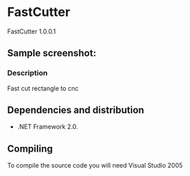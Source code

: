 # FastCutter
FastCutter 1.0.0.1
## Sample screenshot:


### Description
Fast cut rectangle to cnc

## Dependencies and distribution 
* .NET Framework 2.0. 
## Compiling
To compile the source code you will need Visual Studio 2005


